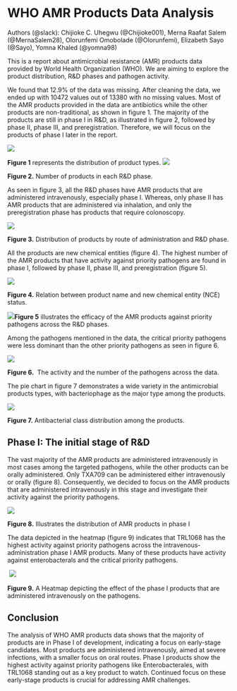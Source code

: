 <!--StartFragment-->


# **WHO AMR Products Data Analysis**

Authors (@slack): Chijioke C. Uhegwu (@Chijioke001), Merna Raafat Salem (@MernaSalem28), Olorunfemi Omobolade (@Olorunfemi), Elizabeth Sayo (@Sayo), Yomna Khaled (@yomna98)

This is a report about antimicrobial resistance (AMR) products data provided by World Health Organization (WHO). We are aiming to explore the product distribution, R\&D phases and pathogen activity. 

We found that 12.9% of the data was missing. After cleaning the data, we ended up with 10472 values out of 13380 with no missing values. Most of the AMR products provided in the data are antibiotics while the other products are non-traditional, as shown in figure 1. The majority of the products are still in phase I in R\&D, as illustrated in figure 2, followed by phase II, phase III, and preregistration. Therefore, we will focus on the products of phase I later in the report.

![](https://lh7-rt.googleusercontent.com/docsz/AD_4nXfckKtn0Wf-5Su9qDfd48Low1N0asPalXoIq5FEQzF-grXiU3TNJaCs6QAF-Sx-GNmIBdepL-tVjM2FqQdKmAOE-3XEFHY1zXXzd-fQ8tKXTNL8HMzgkrhD9eV8idU7LVdM0yY4QT-5NihSTH_ErjAL73w?key=5PtJDuPWXv5M3srZT2Fw7Q)

**Figure 1** represents the distribution of product types.
![](https://lh7-rt.googleusercontent.com/docsz/AD_4nXfQE-6mh_urPQ-edcr6lSeGVGOatW8ww2P6MRhTFMtmzKVYEeV7BDOsJRhtJ3bkAchpu5KYsaD3UM7WNkaO-Pvkz-gAvnuvNktJfnnoTAWokMqzjmcXrUl2KXfWOQ1wg5HNmHcMdLMY-S4g1tcqWl95rRMS?key=5PtJDuPWXv5M3srZT2Fw7Q)

**Figure 2.** Number of products in each R\&D phase.

As seen in figure 3, all the R\&D phases have AMR products that are administered intravenously, especially phase I. Whereas, only phase II has AMR products that are administered via inhalation, and only the preregistration phase has products that require colonoscopy.

![](https://lh7-rt.googleusercontent.com/docsz/AD_4nXcccNgnBFRxz1PqABzUmi-kHrsgU4qtKIFyf6Nr6ysnhjrnDyajaSxqf1CpWU6eQyTqXZR_vupHwY96ylJqQ6qHr3oFACh3J4UeJRwOtHEyhw53nGP6iDYj9cgOnhx38SUkAjBMZEQZRi8PQGkK4WdeBYJJ?key=5PtJDuPWXv5M3srZT2Fw7Q)

**Figure 3.** Distribution of products by route of administration and R\&D phase.

All the products are new chemical entities (figure 4). The highest number of the AMR products that have activity against priority pathogens are found in phase I, followed by phase II, phase III, and preregistration (figure 5).

![](https://lh7-rt.googleusercontent.com/docsz/AD_4nXckgYVdapzTXluIh9J0Skbt1kTuSq1bdBEwDE1NAw3m3ZHLQLadnZMrxC-mUIR1g-PYAmdEiH7lTVp0ZaJPxtgh7ytk28NOeQuChmPpm97X49GIVaFfK-rlT_mESsAdPjreh2xL9UVZUORMDE0CIIhzz-nD?key=5PtJDuPWXv5M3srZT2Fw7Q)

**Figure 4.** Relation between product name and new chemical entity (NCE) status.

![](https://lh7-rt.googleusercontent.com/docsz/AD_4nXfab3-JRQtPexXpXOf5LGJMJGllUqMC-Tqb_Tt8uHplCgnBjnlKOkwsLJ7DSVwaWnYnTiNMZmZ6_74hgRwWtdYzgE8Fl2jp68bd_98xiIdowGKyjvUUEGMvfGueYihe6nFYTOCZQCSlvqLUSg07mWcSqc4?key=5PtJDuPWXv5M3srZT2Fw7Q)**Figure 5** illustrates the efficacy of the AMR products against priority pathogens across the R\&D phases.

Among the pathogens mentioned in the data, the critical priority pathogens were less dominant than the other priority pathogens as seen in figure 6.

![](https://lh7-rt.googleusercontent.com/docsz/AD_4nXeK77VBI-qRxMdXf8A-h4W5D_A9cgTYpYPO6luRzlsVuRq2NKlVBLRlYzdsuQQdA2mP_Y7Gv-jiLp9M8_bfRsg21GjEe7yUGTms_BHliOmsKSaULsudAMh8LXgIk8nhcGAvO794MMabLPZEON90odf1Rtto?key=5PtJDuPWXv5M3srZT2Fw7Q)

**Figure 6.**  The activity and the number of the pathogens across the data.

The pie chart in figure 7 demonstrates a wide variety in the antimicrobial products types, with bacteriophage as the major type among the products.

![](https://lh7-rt.googleusercontent.com/docsz/AD_4nXdUOBYNchcj_e0k3ITd8nUBRPUM73lWPP7WGIpxljs7rIDeIx7T8bzGPXLMA44bwLLxuDx4VGVs6ZG5HscoDBv-SGw9ZvwZAkqmYbJ3QZkpJNBTjspNQukvn7gXDOxNANOpzg-R5bT5OYgswR6s-r0p8Hjk?key=5PtJDuPWXv5M3srZT2Fw7Q)

**Figure 7.** Antibacterial class distribution among the products.


## **Phase I: The initial stage of R\&D**

The vast majority of the AMR products are administered intravenously in most cases among the targeted pathogens, while the other products can be orally administered. Only TXA709 can be administered either intravenously or orally (figure 8). Consequently, we decided to focus on the AMR products that are administered intravenously in this stage and investigate their activity against the priority pathogens.

![](https://lh7-rt.googleusercontent.com/docsz/AD_4nXer64cE4FXOVtE0MODjY0byu4Z8TX_I7AU0TUriwo6SMoBltSPuMK7YxXFwnUXJmVZ87JPYToNQYtz3NXHNYReY27AvYRACjVG2QfsIQzxbIW713yr9gd_ojdlumoqOvWac703vB3_GraQft85XEJMz6_V0?key=5PtJDuPWXv5M3srZT2Fw7Q)

**Figure 8.** Illustrates the distribution of AMR products in phase I

The data depicted in the heatmap (figure 9) indicates that TRL1068 has the highest activity against priority pathogens across the intravenous-administration phase I AMR products. Many of these products have activity against enterobacterals and the critical priority pathogens.

 ![](https://lh7-rt.googleusercontent.com/docsz/AD_4nXdJcuK4Fmqt2WDOFFuUV5sbI6pi967rqtwmHyDITDEyfLXgfiCMUa_HmqZDDBuul_InbYAjSALdM3MdsBB8kB63_oDIrLqTB9aDxoWYCDqKoZF55Z33MH35gHTzaZHGGk1HIRmugw30mi3PxK2RPV4DzRxy?key=5PtJDuPWXv5M3srZT2Fw7Q)

**Figure 9.** A Heatmap depicting the effect of the phase I products that are administered intravenously on the pathogens. 


## **Conclusion** 

The analysis of WHO AMR products data shows that the majority of products are in Phase I of development, indicating a focus on early-stage candidates.
Most products are administered intravenously, aimed at severe infections, with a smaller focus on oral routes. Phase I products show the highest activity against priority pathogens like Enterobacterales, with TRL1068 standing out as a key product to watch. Continued focus on these early-stage products is crucial for addressing AMR challenges.




<!--EndFragment-->
